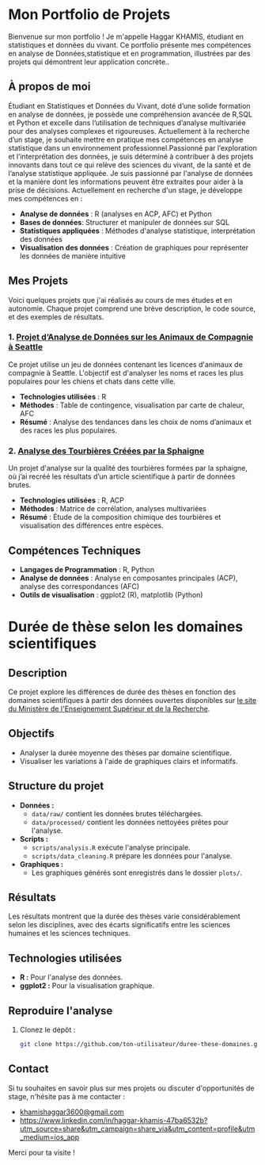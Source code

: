 # Mon Portfolio de Projets
Bienvenue sur mon portfolio ! Je m'appelle Haggar KHAMIS, étudiant en statistiques et données du vivant. Ce portfolio présente mes compétences en analyse de Données,statistique et en programmation, illustrées par des projets qui démontrent leur application concrète..

## À propos de moi

Étudiant en Statistiques et Données du Vivant, doté d’une solide formation en analyse de données, je possède une compréhension avancée de R,SQL et Python et excelle dans l’utilisation de techniques d’analyse multivariée pour des analyses complexes et rigoureuses. Actuellement à la recherche d’un stage, je souhaite mettre en pratique mes compétences en analyse statistique dans un environnement professionnel.Passionné par l’exploration et l’interprétation des données, je suis déterminé à contribuer à des projets innovants dans tout ce qui relève des sciences du vivant, de la santé et de l’analyse statistique appliquée.
Je suis passionné par l'analyse de données et la manière dont les informations peuvent être extraites pour aider à la prise de décisions. Actuellement en recherche d'un stage, je développe mes compétences en :
- **Analyse de données** : R (analyses en ACP, AFC) et Python
- **Bases de données**: Structurer et manipuler de données sur SQL
- **Statistiques appliquées** : Méthodes d'analyse statistique, interprétation des données
- **Visualisation des données** : Création de graphiques pour représenter les données de manière intuitive

## Mes Projets
Voici quelques projets que j'ai réalisés au cours de mes études et en autonomie. Chaque projet comprend une brève description, le code source, et des exemples de résultats.

### 1. [Projet d’Analyse de Données sur les Animaux de Compagnie à Seattle](link_vers_projet)
Ce projet utilise un jeu de données contenant les licences d'animaux de compagnie à Seattle. L'objectif est d'analyser les noms et races les plus populaires pour les chiens et chats dans cette ville.

- **Technologies utilisées** : R
- **Méthodes** : Table de contingence, visualisation par carte de chaleur, AFC
- **Résumé** : Analyse des tendances dans les choix de noms d’animaux et des races les plus populaires.

### 2. [Analyse des Tourbières Créées par la Sphaigne](link_vers_projet)
Un projet d'analyse sur la qualité des tourbières formées par la sphaigne, où j’ai recréé les résultats d’un article scientifique à partir de données brutes.

- **Technologies utilisées** : R, ACP
- **Méthodes** : Matrice de corrélation, analyses multivariées
- **Résumé** : Étude de la composition chimique des tourbières et visualisation des différences entre espèces.

## Compétences Techniques
- **Langages de Programmation** : R, Python
- **Analyse de données** : Analyse en composantes principales (ACP), analyse des correspondances (AFC)
- **Outils de visualisation** : ggplot2 (R), matplotlib (Python)
# Durée de thèse selon les domaines scientifiques

## Description
Ce projet explore les différences de durée des thèses en fonction des domaines scientifiques à partir des données ouvertes disponibles sur [le site du Ministère de l'Enseignement Supérieur et de la Recherche](https://data.enseignementsup-recherche.gouv.fr/explore/dataset/fr-esr-effectifs-doctorants-docteurs-ecoles-doctorales-durees-these-domaines).

## Objectifs
- Analyser la durée moyenne des thèses par domaine scientifique.
- Visualiser les variations à l'aide de graphiques clairs et informatifs.

## Structure du projet
- **Données :**  
  - `data/raw/` contient les données brutes téléchargées.  
  - `data/processed/` contient les données nettoyées prêtes pour l'analyse.
- **Scripts :**  
  - `scripts/analysis.R` exécute l'analyse principale.  
  - `scripts/data_cleaning.R` prépare les données pour l'analyse.
- **Graphiques :**  
  - Les graphiques générés sont enregistrés dans le dossier `plots/`.

## Résultats
Les résultats montrent que la durée des thèses varie considérablement selon les disciplines, avec des écarts significatifs entre les sciences humaines et les sciences techniques.

## Technologies utilisées
- **R :** Pour l'analyse des données.
- **ggplot2 :** Pour la visualisation graphique.

## Reproduire l'analyse
1. Clonez le dépôt :
   ```bash
   git clone https://github.com/ton-utilisateur/duree-these-domaines.git

## Contact
Si tu souhaites en savoir plus sur mes projets ou discuter d'opportunités de stage, n'hésite pas à me contacter :
- khamishaggar3600@gmail.com
- https://www.linkedin.com/in/haggar-khamis-47ba6532b?utm_source=share&utm_campaign=share_via&utm_content=profile&utm_medium=ios_app

Merci pour ta visite !

